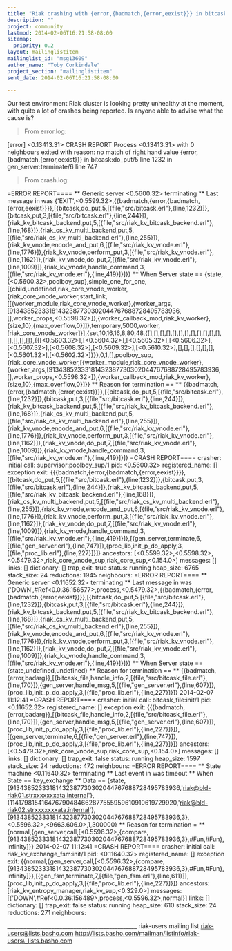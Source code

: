 ```yaml
---
title: "Riak crashing with {error,{badmatch,{error,eexist}}} in	bitcask:do_put/5 line 1232"
description: ""
project: community
lastmod: 2014-02-06T16:21:58-08:00
sitemap:
  priority: 0.2
layout: mailinglistitem
mailinglist_id: "msg13609"
author_name: "Toby Corkindale"
project_section: "mailinglistitem"
sent_date: 2014-02-06T16:21:58-08:00

---
```



Our test environment Riak cluster is looking pretty unhealthy at the
moment, with quite a lot of crashes being reported. Is anyone able to
advise what the cause is?

>From error.log:

[error] <0.13413.31> CRASH REPORT Process <0.13413.31> with 0
neighbours exited with reason: no match of right hand value
{error,{badmatch,{error,eexist}}} in bitcask:do\_put/5 line 1232 in
gen\_server:terminate/6 line 747


>From crash.log:

=ERROR REPORT====
\*\* Generic server <0.5600.32> terminating
\*\* Last message in was
{'EXIT',<0.5599.32>,{{badmatch,{error,{badmatch,{error,eexist}}}},[{bitcask,do\_put,5,[{file,"src/bitcask.erl"},{line,1232}]},{bitcask,put,3,[{file,"src/bitcask.erl"},{line,244}]},{riak\_kv\_bitcask\_backend,put,5,[{file,"src/riak\_kv\_bitcask\_backend.erl"},{line,168}]},{riak\_cs\_kv\_multi\_backend,put,5,[{file,"src/riak\_cs\_kv\_multi\_backend.erl"},{line,255}]},{riak\_kv\_vnode,encode\_and\_put,6,[{file,"src/riak\_kv\_vnode.erl"},{line,1776}]},{riak\_kv\_vnode,perform\_put,3,[{file,"src/riak\_kv\_vnode.erl"},{line,1162}]},{riak\_kv\_vnode,do\_put,7,[{file,"src/riak\_kv\_vnode.erl"},{line,1009}]},{riak\_kv\_vnode,handle\_command,3,[{file,"src/riak\_kv\_vnode.erl"},{line,419}]}]}}
\*\* When Server state ==
{state,{<0.5600.32>,poolboy\_sup},simple\_one\_for\_one,[{child,undefined,riak\_core\_vnode\_worker,{riak\_core\_vnode\_worker,start\_link,[[{worker\_module,riak\_core\_vnode\_worker},{worker\_args,[91343852333181432387730302044767688728495783936,[],worker\_props,<0.5598.32>]},{worker\_callback\_mod,riak\_kv\_worker},{size,10},{max\_overflow,0}]]},temporary,5000,worker,[riak\_core\_vnode\_worker]}],{set,10,16,16,8,80,48,{[],[],[],[],[],[],[],[],[],[],[],[],[],[],[],[]},{{[<0.5603.32>],[<0.5604.32>],[<0.5605.32>],[<0.5606.32>],[<0.5607.32>],[<0.5608.32>],[<0.5609.32>],[<0.5610.32>],[],[],[],[],[],[],[<0.5601.32>],[<0.5602.32>]}}},0,1,[],poolboy\_sup,{riak\_core\_vnode\_worker,[{worker\_module,riak\_core\_vnode\_worker},{worker\_args,[91343852333181432387730302044767688728495783936,[],worker\_props,<0.5598.32>]},{worker\_callback\_mod,riak\_kv\_worker},{size,10},{max\_overflow,0}]}}
\*\* Reason for termination ==
\*\* 
{{badmatch,{error,{badmatch,{error,eexist}}}},[{bitcask,do\_put,5,[{file,"src/bitcask.erl"},{line,1232}]},{bitcask,put,3,[{file,"src/bitcask.erl"},{line,244}]},{riak\_kv\_bitcask\_backend,put,5,[{file,"src/riak\_kv\_bitcask\_backend.erl"},{line,168}]},{riak\_cs\_kv\_multi\_backend,put,5,[{file,"src/riak\_cs\_kv\_multi\_backend.erl"},{line,255}]},{riak\_kv\_vnode,encode\_and\_put,6,[{file,"src/riak\_kv\_vnode.erl"},{line,1776}]},{riak\_kv\_vnode,perform\_put,3,[{file,"src/riak\_kv\_vnode.erl"},{line,1162}]},{riak\_kv\_vnode,do\_put,7,[{file,"src/riak\_kv\_vnode.erl"},{line,1009}]},{riak\_kv\_vnode,handle\_command,3,[{file,"src/riak\_kv\_vnode.erl"},{line,419}]}]}
=CRASH REPORT====
 crasher:
 initial call: supervisor:poolboy\_sup/1
 pid: <0.5600.32>
 registered\_name: []
 exception exit:
{{{badmatch,{error,{badmatch,{error,eexist}}}},[{bitcask,do\_put,5,[{file,"src/bitcask.erl"},{line,1232}]},{bitcask,put,3,[{file,"src/bitcask.erl"},{line,244}]},{riak\_kv\_bitcask\_backend,put,5,[{file,"src/riak\_kv\_bitcask\_backend.erl"},{line,168}]},{riak\_cs\_kv\_multi\_backend,put,5,[{file,"src/riak\_cs\_kv\_multi\_backend.erl"},{line,255}]},{riak\_kv\_vnode,encode\_and\_put,6,[{file,"src/riak\_kv\_vnode.erl"},{line,1776}]},{riak\_kv\_vnode,perform\_put,3,[{file,"src/riak\_kv\_vnode.erl"},{line,1162}]},{riak\_kv\_vnode,do\_put,7,[{file,"src/riak\_kv\_vnode.erl"},{line,1009}]},{riak\_kv\_vnode,handle\_command,3,[{file,"src/riak\_kv\_vnode.erl"},{line,419}]}]},[{gen\_server,terminate,6,[{file,"gen\_server.erl"},{line,747}]},{proc\_lib,init\_p\_do\_apply,3,[{file,"proc\_lib.erl"},{line,227}]}]}
 ancestors: 
[<0.5599.32>,<0.5598.32>,<0.5479.32>,riak\_core\_vnode\_sup,riak\_core\_sup,<0.154.0>]
 messages: []
 links: []
 dictionary: []
 trap\_exit: true
 status: running
 heap\_size: 6765
 stack\_size: 24
 reductions: 1945
 neighbours:
=ERROR REPORT====
\*\* Generic server <0.11652.32> terminating
\*\* Last message in was
{'DOWN',#Ref<0.0.36.156577>,process,<0.5479.32>,{{badmatch,{error,{badmatch,{error,eexist}}}},[{bitcask,do\_put,5,[{file,"src/bitcask.erl"},{line,1232}]},{bitcask,put,3,[{file,"src/bitcask.erl"},{line,244}]},{riak\_kv\_bitcask\_backend,put,5,[{file,"src/riak\_kv\_bitcask\_backend.erl"},{line,168}]},{riak\_cs\_kv\_multi\_backend,put,5,[{file,"src/riak\_cs\_kv\_multi\_backend.erl"},{line,255}]},{riak\_kv\_vnode,encode\_and\_put,6,[{file,"src/riak\_kv\_vnode.erl"},{line,1776}]},{riak\_kv\_vnode,perform\_put,3,[{file,"src/riak\_kv\_vnode.erl"},{line,1162}]},{riak\_kv\_vnode,do\_put,7,[{file,"src/riak\_kv\_vnode.erl"},{line,1009}]},{riak\_kv\_vnode,handle\_command,3,[{file,"src/riak\_kv\_vnode.erl"},{line,419}]}]}}
\*\* When Server state == {state,undefined,undefined}
\*\* Reason for termination ==
\*\* 
{{badmatch,{error,badarg}},[{bitcask\_file,handle\_info,2,[{file,"src/bitcask\_file.erl"},{line,170}]},{gen\_server,handle\_msg,5,[{file,"gen\_server.erl"},{line,607}]},{proc\_lib,init\_p\_do\_apply,3,[{file,"proc\_lib.erl"},{line,227}]}]}
2014-02-07 11:12:41 =CRASH REPORT====
 crasher:
 initial call: bitcask\_file:init/1
 pid: <0.11652.32>
 registered\_name: []
 exception exit:
{{{badmatch,{error,badarg}},[{bitcask\_file,handle\_info,2,[{file,"src/bitcask\_file.erl"},{line,170}]},{gen\_server,handle\_msg,5,[{file,"gen\_server.erl"},{line,607}]},{proc\_lib,init\_p\_do\_apply,3,[{file,"proc\_lib.erl"},{line,227}]}]},[{gen\_server,terminate,6,[{file,"gen\_server.erl"},{line,747}]},{proc\_lib,init\_p\_do\_apply,3,[{file,"proc\_lib.erl"},{line,227}]}]}
 ancestors: [<0.5479.32>,riak\_core\_vnode\_sup,riak\_core\_sup,<0.154.0>]
 messages: []
 links: []
 dictionary: []
 trap\_exit: false
 status: running
 heap\_size: 1597
 stack\_size: 24
 reductions: 472
 neighbours:
=ERROR REPORT====
\*\* State machine <0.11640.32> terminating
\*\* Last event in was timeout
\*\* When State == key\_exchange
\*\* Data ==
{state,{91343852333181432387730302044767688728495783936,'riak@bld-riak01.strxxxxxxxata.internal'},{114179815416476790484662877555959610910619729920,'riak@bld-riak02.strxxxxxxxata.internal'},{91343852333181432387730302044767688728495783936,3},<0.5596.32>,<9663.606.0>,1,300000}
\*\* Reason for termination =
\*\* 
{normal,{gen\_server,call,[<0.5596.32>,{compare,{91343852333181432387730302044767688728495783936,3},#Fun,#Fun},infinity]}}
2014-02-07 11:12:41 =CRASH REPORT====
 crasher:
 initial call: riak\_kv\_exchange\_fsm:init/1
 pid: <0.11640.32>
 registered\_name: []
 exception exit:
{{normal,{gen\_server,call,[<0.5596.32>,{compare,{91343852333181432387730302044767688728495783936,3},#Fun,#Fun},infinity]}},[{gen\_fsm,terminate,7,[{file,"gen\_fsm.erl"},{line,611}]},{proc\_lib,init\_p\_do\_apply,3,[{file,"proc\_lib.erl"},{line,227}]}]}
 ancestors: [riak\_kv\_entropy\_manager,riak\_kv\_sup,<0.329.0>]
 messages: [{'DOWN',#Ref<0.0.36.156489>,process,<0.5596.32>,normal}]
 links: []
 dictionary: []
 trap\_exit: false
 status: running
 heap\_size: 610
 stack\_size: 24
 reductions: 271
 neighbours:

\_\_\_\_\_\_\_\_\_\_\_\_\_\_\_\_\_\_\_\_\_\_\_\_\_\_\_\_\_\_\_\_\_\_\_\_\_\_\_\_\_\_\_\_\_\_\_
riak-users mailing list
riak-users@lists.basho.com
http://lists.basho.com/mailman/listinfo/riak-users\_lists.basho.com

